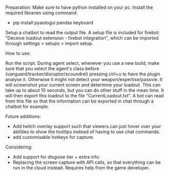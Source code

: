 Preparation:
Make sure to have python installed on your pc. 
Install the required libraries using command:
- pip install pyautogui pandas keyboard

Setup a chatbot to read the output file. A setup file is included for firebot: "Deceive loadout extension - firebot integration", which can be imported through settings > setups > import setup.

How to use:

Run the script. During agent select, whenever you use a new build, make sure that you select the agent's class before (vanguard/tracker/disruptor/scoundrel) pressing ctrl+u to have the plugin analyse it. Otherwise it might not detect your weapon/expertise/passvie. It will screenshot your current screen and determine your loadout. This can take up to about 10 seconds, but you can do other stuff in the mean time. It will then export this loadout to the file "CurrentLoadout.txt". A bot can read from this file so that the information can be exported in chat through a chatbot for example.

Future additions:
- Add twitch overlay support such that viewers can just hover over your abilities to show the tooltips instead of having to use chat commands.
- add customisable hotkeys for capture.

Considering:
- Add support for disguise tier + extra info. 
- Replacing the screen capture with API calls, so that everything can be run in the cloud instead. Requires help from the game developer. 

